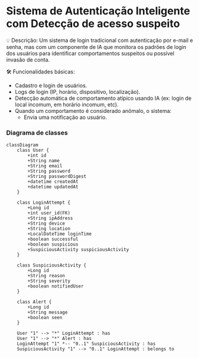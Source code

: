 # Sistema de Autenticação Inteligente com Detecção de acesso suspeito

💡 Descrição:
Um sistema de login tradicional com autenticação por e-mail e senha, mas com um componente de IA que monitora os padrões de login dos usuários para identificar comportamentos suspeitos ou possível invasão de conta.

🛠 Funcionalidades básicas:
- Cadastro e login de usuários.
- Logs de login (IP, horário, dispositivo, localização).
- Detecção automática de comportamento atípico usando IA (ex: login de local incomum, em horário incomum, etc).
- Quando um comportamento é considerado anômalo, o sistema:
    - Envia uma notificação ao usuário.

### Diagrama de classes
```mermaid
classDiagram
    class User {
        +int id
        +String name
        +String email
        +String password
        +String passwordDigest
        +datetime createdAt
        +datetime updatedAt
    }

    class LoginAttempt {
        +Long id
        +int user_id(FK)
        +String ipAddress
        +String device
        +String location
        +LocalDateTime loginTime
        +boolean successful
        +boolean suspicious
        +SuspiciousActivity suspiciousActivity
    }

    class SuspiciousActivity {
        +Long id
        +String reason
        +String severity
        +boolean notifiedUser
    }

    class Alert {
        +Long id
        +String message
        +boolean seen
    }

    User "1" --> "*" LoginAttempt : has
    User "1" --> "*" Alert : has
    LoginAttempt "1" *-- "0..1" SuspiciousActivity : has
    SuspiciousActivity "1" --> "0..1" LoginAttempt : belongs to
```